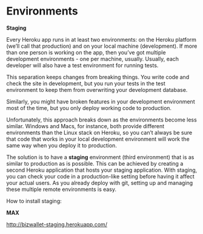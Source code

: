 # Environments

**Staging**

Every Heroku app runs in at least two environments: on the Heroku platform (we’ll call that production) and on your local machine (development). If more than one person is working on the app, then you’ve got multiple development environments - one per machine, usually. Usually, each developer will also have a test environment for running tests.

This separation keeps changes from breaking things. You write code and check the site in development, but you run your tests in the test environment to keep them from overwriting your development database.

Similarly, you might have broken features in your development environment most of the time, but you only deploy working code to production.

Unfortunately, this approach breaks down as the environments become less similar. Windows and Macs, for instance, both provide different environments than the Linux stack on Heroku, so you can’t always be sure that code that works in your local development environment will work the same way when you deploy it to production.

The solution is to have a **staging** environment (third environment) that is as similar to production as is possible. This can be achieved by creating a second Heroku application that hosts your staging application. With staging, you can check your code in a production-like setting before having it affect your actual users. As you already deploy with git, setting up and managing these multiple remote environments is easy.

How to install staging:

**MAX**

http://bizwallet-staging.herokuapp.com/

